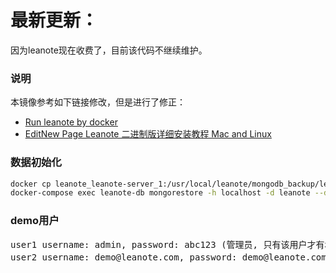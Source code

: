 # 最新更新：
因为leanote现在收费了，目前该代码不继续维护。

### 说明
本镜像参考如下链接修改，但是进行了修正：

* [Run leanote by docker](https://github.com/leanote/leanote/wiki/Run-leanote-by-docker)
* [
EditNew Page
Leanote 二进制版详细安装教程 Mac and Linux](https://github.com/leanote/leanote/wiki/Leanote-%E4%BA%8C%E8%BF%9B%E5%88%B6%E7%89%88%E8%AF%A6%E7%BB%86%E5%AE%89%E8%A3%85%E6%95%99%E7%A8%8B----Mac-and-Linux)

### 数据初始化
```bash
docker cp leanote_leanote-server_1:/usr/local/leanote/mongodb_backup/leanote_install_data init-data/
docker-compose exec leanote-db mongorestore -h localhost -d leanote --dir /tmp/init-data/leanote_install_data/
```
### demo用户
<pre>
user1 username: admin, password: abc123 (管理员, 只有该用户才有权管理后台, 请及时修改密码)
user2 username: demo@leanote.com, password: demo@leanote.com (仅供体验使用)
</pre>
